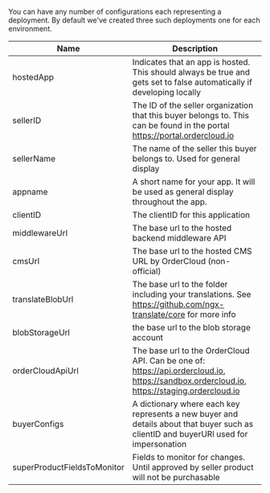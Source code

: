 You can have any number of configurations each representing a deployment. By default we've created three such deployments one for each environment.

| Name                          | Description                                                                                                                                      |
| ----------------------------- | ------------------------------------------------------------------------------------------------------------------------------------------------ |
| hostedApp                     | Indicates that an app is hosted. This should always be true and gets set to false automatically if developing locally                            |
| sellerID                      | The ID of the seller organization that this buyer belongs to. This can be found in the portal https://portal.ordercloud.io                       |
| sellerName                    | The name of the seller this buyer belongs to. Used for general display                                                                           |
| appname                       | A short name for your app. It will be used as general display throughout the app.                                                                |
| clientID                      | The clientID for this application                                                                                                                |
| middlewareUrl                 | The base url to the hosted backend middleware API                                                                                                |
| cmsUrl                        | The base url to the hosted CMS URL by OrderCloud (non-official)                                                                                  |
| translateBlobUrl              | The base url to the folder including your translations. See https://github.com/ngx-translate/core for more info                                  |
| blobStorageUrl                | the base url to the blob storage account                                                                                                         |
| orderCloudApiUrl              | The base url to the OrderCloud API. Can be one of: https://api.ordercloud.io, https://sandbox.ordercloud.io, https://staging.ordercloud.io       |
| buyerConfigs                  | A dictionary where each key represents a new buyer and details about that buyer such as clientID and buyerURl used for impersonation             |
| superProductFieldsToMonitor   | Fields to monitor for changes. Until approved by seller product will not be purchasable                                                          |
